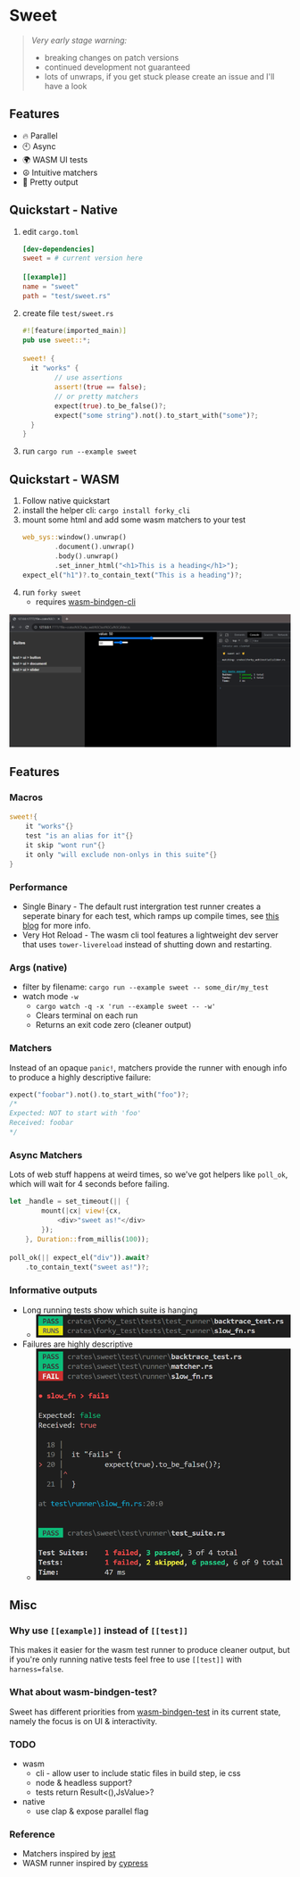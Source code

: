 # Sweet

> *Very early stage warning:*
> - breaking changes on patch versions
> - continued development not guaranteed
> - lots of unwraps, if you get stuck please create an issue and I'll have a look

## Features

- 🔥 Parallel
- 🕙 Async
- 🌍 WASM UI tests
- ☮️ Intuitive matchers
- 🌈 Pretty output
## Quickstart - Native

1. edit `cargo.toml`
	```toml
	[dev-dependencies]
	sweet = # current version here

	[[example]]
	name = "sweet"
	path = "test/sweet.rs"
	```
1. create file `test/sweet.rs`
	```rs
	#![feature(imported_main)]
	pub use sweet::*;

	sweet! {
	  it "works" {
			// use assertions
			assert!(true == false);
			// or pretty matchers
			expect(true).to_be_false()?;
			expect("some string").not().to_start_with("some")?;
	  }
	}
	```
1. run `cargo run --example sweet`

## Quickstart - WASM

1. Follow native quickstart
1. install the helper cli: `cargo install forky_cli`
2. mount some html and add some wasm matchers to your test
	```rs
	web_sys::window().unwrap()
			.document().unwrap()
			.body().unwrap()
			.set_inner_html("<h1>This is a heading</h1>");
	expect_el("h1")?.to_contain_text("This is a heading")?;
	```
3. run `forky sweet`
	- requires [wasm-bindgen-cli](https://rustwasm.github.io/wasm-bindgen/reference/cli.html)

![wasm-runner](images/wasm-runner.png)

## Features

### Macros

```rs
sweet!{
	it "works"{}
	test "is an alias for it"{}
	it skip "wont run"{}
	it only "will exclude non-onlys in this suite"{}
}
```
### Performance

- Single Binary - The default rust intergration test runner creates a seperate binary for each test, which ramps up compile times, see [this blog](https://matklad.github.io/2021/02/27/delete-cargo-integration-tests.html) for more info.
- Very Hot Reload - The wasm cli tool features a lightweight dev server that uses `tower-livereload` instead of shutting down and restarting.

### Args (native)
- filter by filename: `cargo run --example sweet -- some_dir/my_test`
- watch mode `-w`
	- `cargo watch -q -x 'run --example sweet -- -w'`
	- Clears terminal on each run
	- Returns an exit code zero (cleaner output)

### Matchers
Instead of an opaque `panic!`, matchers provide the runner with enough info to produce a highly descriptive failure:
```rs
expect("foobar").not().to_start_with("foo")?;
/*
Expected: NOT to start with 'foo'
Received: foobar
*/
```

### Async Matchers
Lots of web stuff happens at weird times, so we've got helpers like `poll_ok`, which will wait for 4 seconds before failing.

```rs
let _handle = set_timeout(|| {
		mount(|cx| view!{cx,
			<div>"sweet as!"</div>
		});
	}, Duration::from_millis(100));

poll_ok(|| expect_el("div")).await?
	.to_contain_text("sweet as!")?;
```

### Informative outputs
- Long running tests show which suite is hanging
	- ![progress](images/progress.png)
- Failures are highly descriptive 
	- ![failure](images/failure.png)

## Misc

### Why use `[[example]]` instead of `[[test]]`
This makes it easier for the wasm test runner to produce cleaner output, but if you're only running native tests feel free to use `[[test]]` with `harness=false`.

### What about wasm-bindgen-test?
Sweet has different priorities from [wasm-bindgen-test](https://rustwasm.github.io/wasm-bindgen/wasm-bindgen-test/index.html) in its current state, namely the focus is on UI & interactivity.

### TODO
- wasm
	- cli - allow user to include static files in build step, ie css
	- node & headless support?
	- tests return Result<(),JsValue>?
- native
	- use clap & expose parallel flag

### Reference
- Matchers inspired by [jest](https://jestjs.io/)
- WASM runner inspired by [cypress](https://www.cypress.io/)

